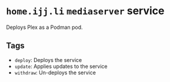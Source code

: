 # `home.ijj.li` `mediaserver` service

Deploys Plex as a Podman pod.

## Tags

- `deploy`: Deploys the service
- `update`: Applies updates to the service
- `withdraw`: Un-deploys the service
